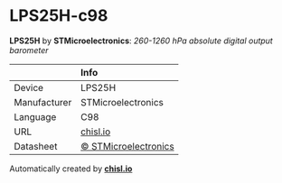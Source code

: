 # LPS25H-c98

**LPS25H** by **STMicroelectronics**: *260-1260 hPa absolute digital output barometer*

|              | Info                         |
|:-------------|:-----------------------------|
| Device       | LPS25H                        |
| Manufacturer | STMicroelectronics |
| Language     | C98 |
| URL          | [chisl.io](https://chisl.io/v/LPS25H?t=c&r=98) |
| Datasheet    | [&copy; STMicroelectronics](http://www.st.com/resource/en/datasheet/lps25h.pdf) |

Automatically created by **[chisl.io](https://chisl.io)**
